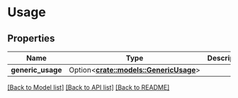 # Usage

## Properties

Name | Type | Description | Notes
------------ | ------------- | ------------- | -------------
**generic_usage** | Option<[**crate::models::GenericUsage**](GenericUsage.md)> |  | [optional]

[[Back to Model list]](../README.md#documentation-for-models) [[Back to API list]](../README.md#documentation-for-api-endpoints) [[Back to README]](../README.md)


